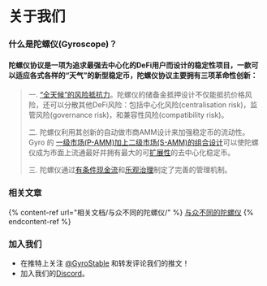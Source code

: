 # 关于我们

### 什么是陀螺仪(Gyroscope)？

#### 陀螺仪协议是一项为追求最强去中心化的DeFi用户而设计的稳定性项目，一款可以适应各式各样的“天气”的新型稳定币，陀螺仪协议主要拥有三项革命性创新：

> 一. [“全天候”的风险抵抗力](陀螺仪协议/核心要素/储备设计.md)。陀螺仪的储备金抵押设计不仅能抵抗价格风险，还可以分散其他DeFi风险：包括中心化风险(centralisation risk)，监管风险(governance risk)，和兼容性风险(compatibility risk)。
>
> 二. 陀螺仪利用其创新的自动做市商AMM设计来加强稳定币的流动性。Gyro 的 [一级市场(P-AMM)加上二级市场(S-AMM)的组合设计](陀螺仪协议/核心要素/算法定价/)可以使陀螺仪成为市面上流通最好并拥有最大的可[扩展性](陀螺仪协议/常见问题/陀螺仪的易扩展性如何？.md)的去中心化稳定币。
>
> 三. 陀螺仪通过[有条件现金流](治理/治理的基本要素/有条件现金流.md)和[乐观治理](治理/治理的基本要素/乐观治理.md)制定了完善的管理机制。

### 相关文章

{% content-ref url="相关文档/与众不同的陀螺仪/" %}
[与众不同的陀螺仪](相关文档/与众不同的陀螺仪/)
{% endcontent-ref %}

### 加入我们

* 在推特上关注 [@GyroStable](https://twitter.com/GyroStable) 和转发评论我们的推文！
* 加入我们的[Discord](https://discord.gg/dGK98QD446)。
